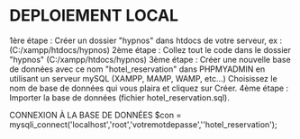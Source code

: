 
# DEPLOIEMENT LOCAL #

1ère étape : Créer un dossier "hypnos" dans htdocs de votre serveur, ex : (C:/xampp/htdocs/hypnos)
2ème étape : Collez tout le code dans le dossier "hypnos" (C:/xampp/htdocs/hypnos)
3ème étape : Créer une nouvelle base de données avec ce nom "hotel_reservation" dans PHPMYADMIN en utilisant un serveur mySQL (XAMPP, MAMP, WAMP,  etc...) Choisissez le nom de base de données qui vous plaira et cliquez sur Créer.
4ème étape : Importer la base de données (fichier hotel_reservation.sql). 

CONNEXION À LA BASE DE DONNÉES
$con = mysqli_connect('localhost','root','votremotdepasse',''hotel_reservation'); 

